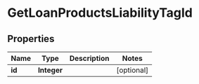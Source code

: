 

# GetLoanProductsLiabilityTagId


## Properties

| Name | Type | Description | Notes |
|------------ | ------------- | ------------- | -------------|
|**id** | **Integer** |  |  [optional] |



